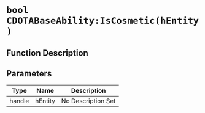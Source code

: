 # `bool CDOTABaseAbility:IsCosmetic(hEntity )`
## Function Description

## Parameters
Type|Name|Description
--|--|--
handle|hEntity|No Description Set
